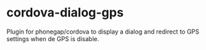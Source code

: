 # cordova-dialog-gps
Plugin for phonegap/cordova to display a dialog and redirect to GPS settings when de GPS is disable.